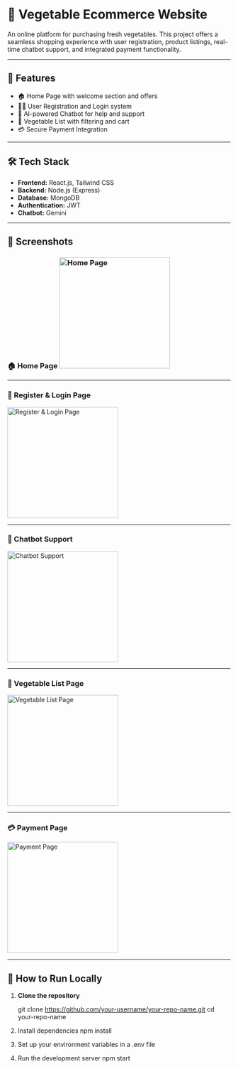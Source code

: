 # 🥦 Vegetable Ecommerce Website

An online platform for purchasing fresh vegetables. This project offers a seamless shopping experience with user registration, product listings, real-time chatbot support, and integrated payment functionality.

---

## 🚀 Features

- 🏠 Home Page with welcome section and offers  
- 🧑‍💻 User Registration and Login system  
- 🤖 AI-powered Chatbot for help and support  
- 🛒 Vegetable List with filtering and cart  
- 💳 Secure Payment Integration  

---

## 🛠️ Tech Stack

- **Frontend:** React.js, Tailwind CSS  
- **Backend:** Node.js (Express)  
- **Database:** MongoDB  
- **Authentication:** JWT  
- **Chatbot:** Gemini  

---

## 📸 Screenshots

### 🏠 Home Page  <img src="https://github.com/user-attachments/assets/0f931944-29dc-4b0a-ab8b-8a890d095357" alt="Home Page" width="250"/>

---

### 🔐 Register & Login Page  
<img src="https://github.com/user-attachments/assets/5c73dd52-72a7-4df7-9d6a-6b7993e27042" alt="Register & Login Page" width="250"/>

---

### 🤖 Chatbot Support  
<img src="https://github.com/user-attachments/assets/0003fa65-88dc-4753-9460-78295da350fc" alt="Chatbot Support" width="250"/>

---

### 🥬 Vegetable List Page  
<img src="https://github.com/user-attachments/assets/fd0c8b0a-eb5d-4074-bbe6-1b8ef12154dd" alt="Vegetable List Page" width="250"/>

---

### 💳 Payment Page  
<img src="https://github.com/user-attachments/assets/e517a04b-2add-471d-8f31-1c212860e484" alt="Payment Page" width="250"/>

---

## 🧪 How to Run Locally

1. **Clone the repository**

   git clone https://github.com/your-username/your-repo-name.git
   cd your-repo-name
2.  Install dependencies
    npm install
3.  Set up your environment variables in a .env file
4.  Run the development server
    npm start   
